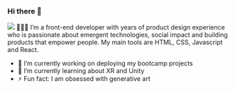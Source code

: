 ### Hi there 👋

<img src="https://res.cloudinary.com/dk9mn4cvz/image/upload/v1672940885/marianaOka-frontenddev_dozppm.png">
👩🏻‍💻 I’m a front-end developer with years of product design experience who is passionate about emergent technologies, social impact and building products that empower people. My main tools are HTML, CSS, Javascript and React.

- 🔭 I’m currently working on deploying my bootcamp projects
- 🌱 I’m currently learning about XR and Unity
- ⚡ Fun fact: I am obsessed with generative art
